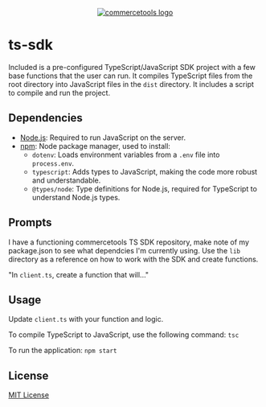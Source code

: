 <p align="center">
  <a href="https://commercetools.com/">
    <img alt="commercetools logo" src="https://unpkg.com/@commercetools-frontend/assets/logos/commercetools_primary-logo_horizontal_RGB.png">
  </a>
</p>

# ts-sdk

Included is a pre-configured TypeScript/JavaScript SDK project with a few base functions that the user can run. It compiles TypeScript files from the root directory into JavaScript files in the `dist` directory. It includes a script to compile and run the project.

## Dependencies

- [Node.js](https://nodejs.org/): Required to run JavaScript on the server.
- [npm](https://www.npmjs.com/): Node package manager, used to install:
  - `dotenv`: Loads environment variables from a `.env` file into `process.env`.
  - `typescript`: Adds types to JavaScript, making the code more robust and understandable.
  - `@types/node`: Type definitions for Node.js, required for TypeScript to understand Node.js types.

## Prompts

I have a functioning commercetools TS SDK repository, make note of my package.json to see what dependcies I'm currently using. 
Use the `lib` directory as a reference on how to work with the SDK and create functions. 

"In `client.ts`, create a function that will..."

## Usage

Update `client.ts` with your function and logic.

To compile TypeScript to JavaScript, use the following command:
`tsc`

To run the application:
`npm start`

## License

[MIT License](LICENSE)
